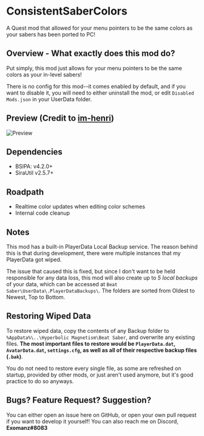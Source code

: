 # ConsistentSaberColors
A Quest mod that allowed for your menu pointers to be the same colors as your sabers has been ported to PC!

## Overview - What exactly does this mod do?
Put simply, this mod just allows for your menu pointers to be the same colors as your in-level sabers!

There is no config for this mod--it comes enabled by default, and if you want to disable it, you will need to either uninstall the mod, or edit `Disabled Mods.json` in your UserData folder.

## Preview (Credit to [im-henri](https://github.com/im-henri/))
![Preview](https://github.com/im-henri/QonsistentSaberColors/blob/master/Animation.gif)

## Dependencies
- BSIPA: v4.2.0+
- SiraUtil v2.5.7+

## Roadpath
- Realtime color updates when editing color schemes
- Internal code cleanup

## Notes
This mod has a built-in PlayerData Local Backup service. The reason behind this is that during development, there were multiple instances that my PlayerData got wiped. 

The issue that caused this is fixed, but since I don't want to be held responsible for any data loss, this mod will also create up to *5 local backups* of your data, which can be accessed at `Beat Saber\UserData\.PlayerDataBackups\`. The folders are sorted from Oldest to Newest, Top to Bottom.

## Restoring Wiped Data
To restore wiped data, copy the contents of any Backup folder to `%AppData%\..\Hyperbolic Magnetism\Beat Saber`, and overwrite any existing files. **The most important files to restore would be `PlayerData.dat`, `AvatarData.dat`, `settings.cfg`, as well as all of their respective backup files (`.bak`)**. 

You do not need to restore every single file, as some are refreshed on startup, provided by other mods, or just aren't used anymore, but it's good practice to do so anyways.

## Bugs? Feature Request? Suggestion?
You can either open an issue here on GitHub, or open your own pull request if you want to develop it yourself! You can also reach me on Discord, **Exomanz#8083**
